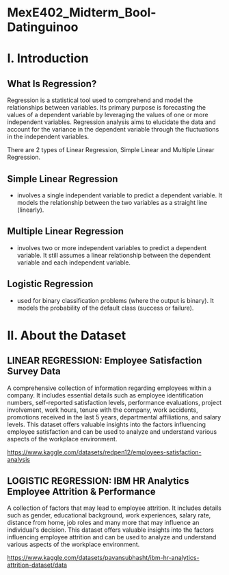 # MexE402_Midterm_Bool-Datinguinoo

# I. Introduction

## What Is Regression?

Regression is a statistical tool used to comprehend and model the relationships between variables. Its primary purpose is forecasting the values of a dependent variable by leveraging the values of one or more independent variables. Regression analysis aims to elucidate the data and account for the variance in the dependent variable through the fluctuations in the independent variables.

There are 2 types of Linear Regression, Simple Linear and Multiple Linear Regression.

## Simple Linear Regression
- involves a single independent variable to predict a dependent variable. It models the relationship between the two variables as a straight line (linearly).

## Multiple Linear Regression 
- involves two or more independent variables to predict a dependent variable. It still assumes a linear relationship between the dependent variable and each independent variable.

## Logistic Regression
- used for binary classification problems (where the output is binary). It models the probability of the default class (success or failure).

# II. About the Dataset

## LINEAR REGRESSION: Employee Satisfaction Survey Data

A comprehensive collection of information regarding employees within a company. It includes essential details such as employee identification numbers, self-reported satisfaction levels, performance evaluations, project involvement, work hours, tenure with the company, work accidents, promotions received in the last 5 years, departmental affiliations, and salary levels. This dataset offers valuable insights into the factors influencing employee satisfaction and can be used to analyze and understand various aspects of the workplace environment.

https://www.kaggle.com/datasets/redpen12/employees-satisfaction-analysis

## LOGISTIC REGRESSION: IBM HR Analytics Employee Attrition & Performance

A collection of factors that may lead to employee attrition. It includes details such as gender, educational background, work experiences, salary rate, distance from home, job roles and many more that may influence an individual's decision. This dataset offers valuable insights into the factors influencing employee attrition and can be used to analyze and understand various aspects of the workplace environment.

https://www.kaggle.com/datasets/pavansubhasht/ibm-hr-analytics-attrition-dataset/data 



